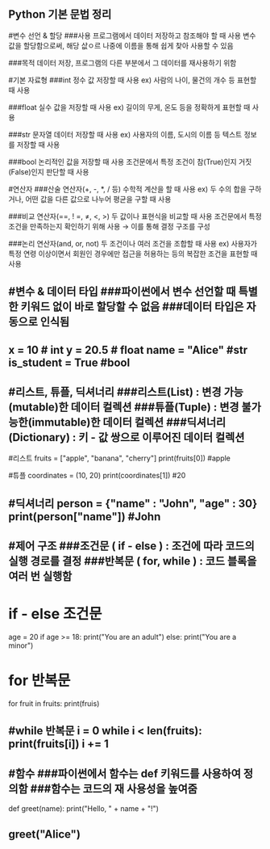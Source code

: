 Python 기본 문법 정리
----
#변수 선언 & 할당
  ###사용
    프로그램에서 데이터 저장하고 참조해야 할 때 사용
    변수 값을 할당함으로써, 해당 삾ㅇ르 나중에 이름을 통해 쉽게 찾아 사용할 수 있음

  ###목적
    데이터 저장, 프로그램의 다른 부분에서 그 데이터를 재사용하기 위함


#기본 자료형
  ###int
    정수 값 저장할 때 사용
    ex) 사람의 나이, 물건의 개수 등 표현할 때 사용

  ###float
    실수 값을 저장할 때 사용
    ex) 길이의 무게, 온도 등을 정확하게 표현할 때 사용

  ###str
    문자열 데이터 저장할 때 사용
    ex) 사용자의 이름, 도시의 이름 등 텍스트 정보를 저장할 때 사용

  ###bool
    논리적인 값을 저장할 때 사용
    조건문에서 특정 조건이 참(True)인지 거짓(False)인지 판단할 때 사용

#연산자
  ###산술 연산자(+, -, *, / 등)
    수학적 계산을 할 때 사용
    ex) 두 수의 합을 구하거나, 어떤 값을 다른 값으로 나누어 평균을 구할 때 사용

  ###비교 연산자(==, ! =, ≠, <, >)
    두 값이나 표현식을 비교할 때 사용
    조건문에서 특정 조건을 만족하는지 확인하기 위해 사용 → 이를 통해 결정 구조를 구성

  ###논리 연산자(and, or, not)
    두 조건이나 여러 조건을 조합할 때 사용
    ex) 사용자가 특정 연령 이상이면서 회원인 경우에만 접근을 허용하는 등의 복잡한 조건을 표현할 때 사용

#변수 & 데이터 타입
  ###파이썬에서 변수 선언할 때 특별한 키워드 없이 바로 할당할 수 없음
  ###데이터 타입은 자동으로 인식됨
---
x = 10              # int
y = 20.5            # float
name = "Alice"      #str
is_student = True   #bool
---

#리스트, 튜플, 딕셔너리
  ###리스트(List) : 변경 가능(mutable)한 데이터 컬렉션
  ###튜플(Tuple) : 변경 불가능한(immutable)한 데이터 컬렉션
  ###딕셔너리(Dictionary) : 키 - 값 쌍으로 이루어진 데이터 컬렉션
---
#리스트
fruits = ["apple", "banana", "cherry"]
print(fruits[0])   #apple

#튜플
coordinates = (10, 20)
print(coordinates[1])  #20

#딕셔너리
person = {"name" : "John", "age" : 30}
print(person["name"])   #John
---

#제어 구조
  ###조건문 ( if - else ) : 조건에 따라 코드의 실행 경로를 결정
  ###반복문 (  for, while ) : 코드 블록을 여러 번 실행함
---

# if - else 조건문
age = 20
if age >= 18:
   print("You are an adult")
else:
   print("You are a minor")
   
# for 반복문
for fruit in fruits:
   print(fruis)
   
#while 반복문
i = 0
while i < len(fruits):
   print(fruits[i])
   i += 1
---

#함수
  ###파이썬에서 함수는 def 키워드를 사용하여 정의함
  ###함수는 코드의 재 사용성을 높여줌
---
def greet(name):
      print("Hello, " + name + "!")

greet("Alice")
---
